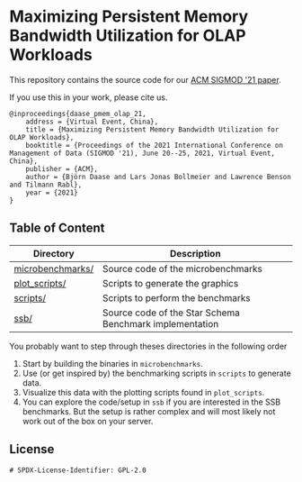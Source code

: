 # Maximizing Persistent Memory Bandwidth Utilization for OLAP Workloads

This repository contains the source code for our [ACM SIGMOD '21 paper](https://hpi.de/fileadmin/user_upload/fachgebiete/rabl/publications/2021/pmem_olap_sigmod_21.pdf).

If you use this in your work, please cite us.
```
@inproceedings{daase_pmem_olap_21,
    address = {Virtual Event, China},
    title = {Maximizing Persistent Memory Bandwidth Utilization for OLAP Workloads},
    booktitle = {Proceedings of the 2021 International Conference on Management of Data (SIGMOD '21), June 20--25, 2021, Virtual Event, China},
    publisher = {ACM},
    author = {Björn Daase and Lars Jonas Bollmeier and Lawrence Benson and Tilmann Rabl},
    year = {2021}
}
```


## Table of Content

Directory | Description
----------|------------
[microbenchmarks/](https://github.com/hpides/pmem-olap/tree/master/microbenchmarks) | Source code of the microbenchmarks
[plot_scripts/](https://github.com/hpides/pmem-olap/tree/master/plot_scripts) | Scripts to generate the graphics
[scripts/](https://github.com/hpides/pmem-olap/tree/master/scripts) | Scripts to perform the benchmarks
[ssb/](https://github.com/hpides/pmem-olap/tree/master/ssb) | Source code of the Star Schema Benchmark implementation

You probably want to step through theses directories in the following order

1. Start by building the binaries in `microbenchmarks`.
2. Use (or get inspired by) the benchmarking scripts in `scripts` to generate data.
3. Visualize this data with the plotting scripts found in `plot_scripts`.
4. You can explore the code/setup in `ssb` if you are interested in the SSB benchmarks. But the setup is rather complex and will most likely not work out of the box on your server.


## License
```
# SPDX-License-Identifier: GPL-2.0
```
